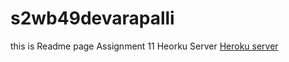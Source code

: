 # s2wb49devarapalli
this is Readme page
Assignment 11 Heorku Server <a href="https://s2db49deverapalli.herokuapp.com/">Heroku server</a>
